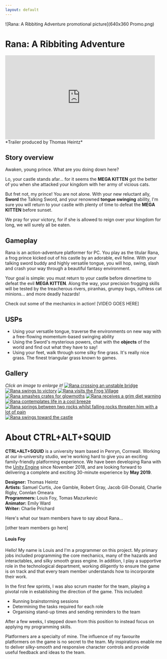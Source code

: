 ```yaml
---
layout: default
---
```


![Rana: A Ribbiting Adventure promotional picture](640x360 Promo.png)

# Rana: A Ribbiting Adventure
<iframe width="480" height="270" src="https://www.youtube.com/embed/D6ZuCgyyrjQ" frameborder="0" allow="accelerometer; autoplay; encrypted-media; gyroscope; picture-in-picture" allowfullscreen></iframe>
*Trailer produced by Thomas Heintz*

## Story overview
Awaken, young prince. What are you doing down here?

Lo, your castle stands afar... for it seems the **MEGA KITTEN** got the better of you when she attacked your kingdom with her army of vicious cats. 

But fret not, my prince! You are not alone. With your new reluctant ally, **Sword** the Talking Sword, and your renowned **tongue swinging** ability, I'm sure you will return to your castle with plenty of time to defeat the **MEGA KITTEN** before sunset.

We pray for your victory, for if she is allowed to reign over your kingdom for long, we will surely all be eaten.

## Gameplay
Rana is an action-adventure platformer for PC. You play as the titular Rana, a frog prince kicked out of his castle by an adorable, evil feline. With your talking sword buddy and highly versatile tongue, you will hop, swing, slash and crash your way through a beautiful fantasy environment.

Your goal is simple: you must return to your castle before dinnertime to defeat the evil **MEGA KITTEN**. Along the way, your precision frogging skills will be tested by the treacherous rivers, piranhas, grumpy bugs, ruthless cat minions... and more deadly hazards!

Check out some of the mechanics in action! [VIDEO GOES HERE]

## USPs
* Using your versatile tongue, traverse the environments on new way with a free-flowing momentum-based swinging ability
* Using the Sword's mysterious powers, chat with the **objects** of the world and find out what they have to say!
* Using your feet, walk through some silky fine grass. It's really nice grass. The finest triangular grass known to games.

## Gallery
*Click an image to enlarge it!*
[![Rana crossing an unstable bridge](screenie5_tn.png)](screenie5.png)
[![Rana swings to victory](screenie6_tn.png)](screenie6.png)
[![Rana visits the Frog Village](screenie8_tn.png)](screenie8.png)
[![Rana smashes crates for glowmoths](screenie7_tn.png)](screenie7.png)
[![Rana receives a grim diet warning](screenie9_tn.png)](screenie9.png)
[![Rana contemplates life in a cool breeze](screenie10_tn.png)](screenie10.png)
[![Rana springs between two rocks whilst falling rocks threaten him with a lot of pain](screenie11_tn.png)](screenie11.png)
[![Rana swings toward the castle](screenie12_tn.png)](screenie12.png)

# About CTRL+ALT+SQUID
**CTRL+ALT+SQUID** is a university team based in Penryn, Cornwall. Working at our in-university studio, we're working hard to give you an exciting family-friendly platforming experience. We have been developing Rana with the [Unity Engine](https://unity.com) since November 2018, and are looking forward to delivering a complete and exciting 30-minute experience by **May 2019**.

**Designer:** Thomas Heintz  
**Artists:** Samuel Curtis, Joe Gamble, Robert Gray, Jacob Gill-Donald, Charlie Rigby, Connlan Omeara  
**Programmers:** Louis Foy, Tomas Mazurkevic  
**Animator:** Emily Ward  
**Writer:** Charlie Prichard  

Here's what our team members have to say about Rana...

[other team members go here]

#### Louis Foy
Hello! My name is Louis and I'm a programmer on this project. My primary jobs included programming the core mechanics, many of the hazards and interactables, and silky smooth grass engine. In addition, I play a supportive role in the technological department, working diligently to ensure the game is on track and that every team member understands how to incorporate their work.

In the first few sprints, I was also scrum master for the team, playing a pivotal role in establishing the direction of the game. This included:

* Running brainstorming sessions
* Determining the tasks required for each role
* Organising stand-up times and sending reminders to the team

After a few weeks, I stepped down from this position to instead focus on applying my programming skills.

Platformers are a specialty of mine. The influence of my favourite platformers on the game is no secret to the team. My inspirations enable me to deliver silky-smooth and responsive character controls and provide useful feedback and ideas to the team.